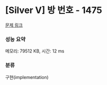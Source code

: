 # [Silver V] 방 번호 - 1475 

[문제 링크](https://www.acmicpc.net/problem/1475) 

### 성능 요약

메모리: 79512 KB, 시간: 12 ms

### 분류

구현(implementation)

